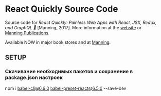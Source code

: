 # React Quickly Source Code

Source code for *React Quickly: Painless Web Apps with React, JSX, Redux, and GraphQL 📕* [Manning, 2017]. More information at
the [website](http://reactquickly.co) or [Manning Publications](https://www.manning.com/books/react-quickly?a_aid=a&a_bid=5064a2d3).

Available NOW in major book stores and at [Manning](https://www.manning.com/books/react-quickly?a_aid=a&a_bid=5064a2d3).

## SETUP
### Скачивание необходимых пакетов и сохранение в package.json настроек
npm i babel-cli@6.9.0 babel-preset-react@6.5.0 --save-dev


